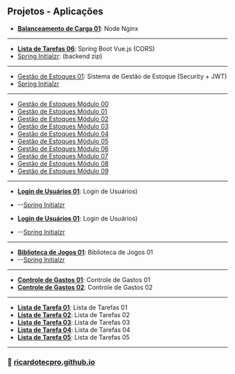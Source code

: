 
## Projetos - Aplicações


* **[Balanceamento de Carga 01](projetos/balanceamento_carga_01)**: Node Nginx

---

* **[Lista de Tarefas 06](projetos/listadetarefas_06)**: Spring Boot Vue.js (CORS)
* [Spring Initialzr](projetos/listadetarefas_06/backend.zip): (backend zip)

---

* [Gestão de Estoques 01](projetos/gestaodeestoques_01): Sistema de Gestão de Estoque (Security + JWT)
* [Spring Initialzr](projetos/gestaodeestoques_01/gestaodeestoques.zip)

---

* [Gestão de Estoques Módulo 00](projetos/gestaodeestoques_01/modulo00.md)
* [Gestão de Estoques Módulo 01](projetos/gestaodeestoques_01/modulo01.md)
* [Gestão de Estoques Módulo 02](projetos/gestaodeestoques_01/modulo02.md)
* [Gestão de Estoques Módulo 03](projetos/gestaodeestoques_01/modulo03.md)
* [Gestão de Estoques Módulo 04](projetos/gestaodeestoques_01/modulo04.md)
* [Gestão de Estoques Módulo 05](projetos/gestaodeestoques_01/modulo05.md) 
* [Gestão de Estoques Módulo 06](projetos/gestaodeestoques_01/modulo06.md)
* [Gestão de Estoques Módulo 07](projetos/gestaodeestoques_01/modulo07.md)
* [Gestão de Estoques Módulo 08](projetos/gestaodeestoques_01/modulo08.md)
* [Gestão de Estoques Módulo 09](projetos/gestaodeestoques_01/modulo09.md) 

---

* **[Login de Usuários 01](projetos/loginusuarios_01)**: Login de Usuários)
* --[Spring Initialzr](projetos/loginusuarios_01/loginusuarios01.zip) 

* **[Login de Usuários 01](projetos/loginusuarios_01)**: Login de Usuários)
* --[Spring Initialzr](projetos/loginusuarios_01/loginusuarios01.zip) 

---

* **[Biblioteca de Jogos 01](./projetos/bibliotecajogos_01/)**: Biblioteca de Jogos 01
* --[Spring Initialzr](projetos/bibliotecajogos_01/bibliotecajogos.zip)

---

* **[Controle de Gastos 01](./projetos/controledegastos_01/)**: Controle de Gastos 01
* **[Controle de Gastos 02](./projetos/controledegastos_02/)**: Controle de Gastos 02
 
--- 
* **[Lista de Tarefa 01](./projetos/listadetarefas_01/)**: Lista de Tarefas 01
* **[Lista de Tarefa 02](./projetos/listadetarefas_02/)**: Lista de Tarefas 02
* **[Lista de Tarefa 03](./projetos/listadetarefas_03/)**: Lista de Tarefas 03 
* **[Lista de Tarefa 04](./projetos/listadetarefas_04/)**: Lista de Tarefas 04
* **[Lista de Tarefa 05](./projetos/listadetarefas_05/)**: Lista de Tarefas 05

---

### 🚀 [ricardotecpro.github.io](https://ricardotecpro.github.io/)
